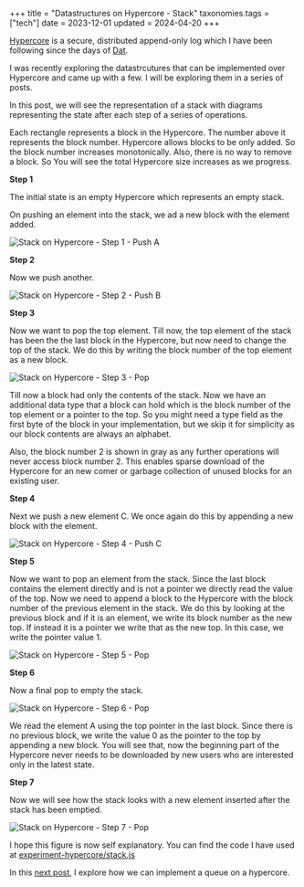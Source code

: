 +++
title = "Datastructures on Hypercore - Stack"
taxonomies.tags = ["tech"]
date = 2023-12-01
updated = 2024-04-20
+++

[Hypercore](https://docs.holepunch.to/building-blocks/hypercore) is a secure,
distributed append-only log which I have been following since the days of
[Dat](https://dat-ecosystem.org/timeline.html).

I was recently exploring the datastrcutures that can be implemented over
Hypercore and came up with a few. I will be exploring them in a series of
posts.

In this post, we will see the representation of a stack with diagrams
representing the state after each step of a series of operations.

Each rectangle represents a block in the Hypercore. The number above it
represents the block number. Hypercore allows blocks to be only added.
So the block number increases monotonically. Also, there is no way to
remove a block. So You will see the total Hypercore size increases as
we progress.

**Step 1**

The initial state is an empty Hypercore which represents an empty stack.

On pushing an element into the stack, we ad a new block with the element
added.

![Stack on Hypercore - Step 1 - Push A](hypercore-stack-1.excalidraw.png)

**Step 2**

Now we push another.

![Stack on Hypercore - Step 2 - Push B](hypercore-stack-2.excalidraw.png)

**Step 3**

Now we want to pop the top element. Till now, the top element of the stack
has been the the last block in the Hypercore, but now need to change the
top of the stack. We do this by writing the block number of the top
element as a new block.

![Stack on Hypercore - Step 3 - Pop](hypercore-stack-3.excalidraw.png)

Till now a block had only the contents of the stack. Now we have an
additional data type that a block can hold which is the block number
of the top element or a pointer to the top. So you might need a type
field as the first byte of the block in your implementation, but we
skip it for simplicity as our block contents are always an alphabet.

Also, the block number 2 is shown in gray as any further operations will
never access block number 2. This enables sparse download of the Hypercore
for an new comer or garbage collection of unused blocks for an existing
user.

**Step 4**

Next we push a new element C. We once again do this by appending a new
block with the element.

![Stack on Hypercore - Step 4 - Push C](hypercore-stack-4.excalidraw.png)

**Step 5**

Now we want to pop an element from the stack. Since the last block
contains the element directly and is not a pointer we directly read
the value of the top. Now we need to append a block to the Hypercore
with the block number of the previous element in the stack. We do this
by looking at the previous block and if it is an element, we write its
block number as the new top. If instead it is a pointer we write that
as the new top. In this case, we write the pointer value 1.

![Stack on Hypercore - Step 5 - Pop](hypercore-stack-5.excalidraw.png)

**Step 6**

Now a final pop to empty the stack.

![Stack on Hypercore - Step 6 - Pop](hypercore-stack-6.excalidraw.png)

We read the element A using the top pointer in the last block. Since
there is no previous block, we write the value 0 as the pointer to the
top by appending a new block. You will see that, now the beginning
part of the Hypercore never needs to be downloaded by new users
who are interested only in the latest state.

**Step 7**

Now we will see how the stack looks with a new element inserted after
the stack has been emptied.

![Stack on Hypercore - Step 7 - Pop](hypercore-stack-7.excalidraw.png)

I hope this figure is now self explanatory. You can find the code I
have used at [experiment-hypercore/stack.js](https://github.com/arunkd13/experiment-hypercore/tree/main/stack.js)

In this [next post](../datastructures-on-hypercore-queue), I explore
how we can implement a queue on a hypercore.
